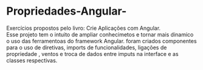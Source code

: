 # Propriedades-Angular-
Exercícios propostos pelo livro: Crie Aplicações com Angular.  
Esse projeto tem o intuito de ampliar conhecimetos e tornar mais dinamico o uso das ferramentoas do framework Angular.
foram criados componentes para o uso de diretivas, imports de funcionalidades, ligações de propriedade , ventos e troca de dados entre imputs na interface e as classes respectivas.
